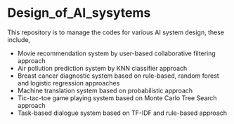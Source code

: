 # Design_of_AI_sysytems
This repository is to manage the codes for various AI system design, these include,
- Movie recommendation system by user-based collaborative filtering approach
- Air pollution prediction system by KNN classifier approach
- Breast cancer diagnostic system based on rule-based, random forest and logistic regression approaches
- Machine translation system based on probabilistic approach
- Tic-tac-toe game playing system based on Monte Carlo Tree Search approach
- Task-based dialogue system based on TF-IDF and rule-based approach
